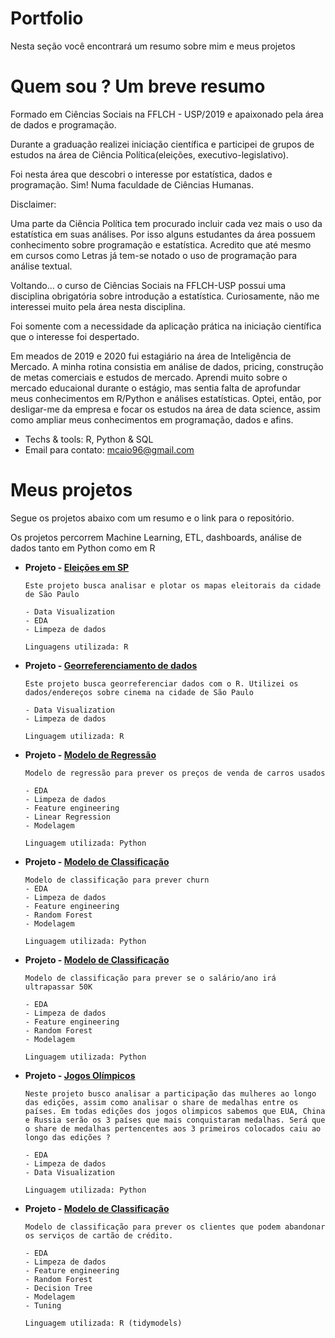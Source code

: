 # Portfolio


Nesta seção você encontrará um resumo sobre mim e meus projetos



# Quem sou ? Um breve resumo

Formado em Ciências Sociais na FFLCH - USP/2019 e apaixonado pela área de dados e programação. 

Durante a graduação realizei iniciação científica e participei de grupos de estudos na área de Ciência Política(eleições, executivo-legislativo). 

Foi nesta área que descobri o interesse por estatística, dados e programação. Sim! Numa faculdade de Ciências Humanas. 

Disclaimer: 

Uma parte da Ciência Política tem procurado incluir cada vez mais o uso da estatística em suas análises. Por isso alguns estudantes da área possuem conhecimento sobre programação e estatística. Acredito que até mesmo em cursos como Letras já tem-se notado o uso de programação para análise textual.

Voltando... o curso de Ciências Sociais na FFLCH-USP possui uma disciplina obrigatória sobre introdução a estatística. Curiosamente, não me interessei muito pela área nesta disciplina. 

Foi somente com a necessidade da aplicação prática na iniciação científica que o interesse foi despertado.

Em meados de 2019 e 2020 fui estagiário na área de Inteligência de Mercado. A minha rotina consistia em análise de dados, pricing, construção de metas comerciais e estudos de mercado. 
Aprendi muito sobre o mercado educaional durante o estágio, mas sentia falta de aprofundar meus conhecimentos em R/Python e análises estatísticas. Optei, então, por desligar-me da empresa e focar os estudos na área de data science, assim como ampliar meus conhecimentos em programação, dados e afins.



* Techs & tools: R, Python & SQL
* Email para contato: mcaio96@gmail.com

# Meus projetos

Segue os projetos abaixo com um resumo e o link para o repositório.

Os projetos percorrem Machine Learning, ETL, dashboards, análise de dados tanto em Python como em R


* **Projeto - [Eleições em SP](https://github.com/martinscaio/Elections)** 

      Este projeto busca analisar e plotar os mapas eleitorais da cidade de São Paulo
      
      - Data Visualization
      - EDA
      - Limpeza de dados
      
      Linguagens utilizada: R




* **Projeto - [Georreferenciamento de dados](https://github.com/martinscaio/cinema)** 

      Este projeto busca georreferenciar dados com o R. Utilizei os dados/endereços sobre cinema na cidade de São Paulo
      
      - Data Visualization
      - Limpeza de dados
      
      Linguagem utilizada: R
      
    
    
    
* **Projeto - [Modelo de Regressão](https://github.com/martinscaio/Linear-Regression-with-Scikit-Learn)**

      Modelo de regressão para prever os preços de venda de carros usados
      
      - EDA
      - Limpeza de dados
      - Feature engineering
      - Linear Regression
      - Modelagem
      
      Linguagem utilizada: Python
      


* **Projeto - [Modelo de Classificação](https://github.com/martinscaio/Bank-Churn-Prediction)** 
     
      Modelo de classificação para prever churn      
      - EDA
      - Limpeza de dados
      - Feature engineering
      - Random Forest
      - Modelagem
      
      Linguagem utilizada: Python
      
      
* **Projeto - [Modelo de Classificação](https://github.com/martinscaio/Predicting-Income)** 
     
      Modelo de classificação para prever se o salário/ano irá ultrapassar 50K
      
      - EDA
      - Limpeza de dados
      - Feature engineering
      - Random Forest
      - Modelagem
      
      Linguagem utilizada: Python
     

* **Projeto - [Jogos Olímpicos](https://github.com/martinscaio/Jogos-Olimpicos)** 
     
      Neste projeto busco analisar a participação das mulheres ao longo das edições, assim como analisar o share de medalhas entre os países. Em todas edições dos jogos olimpicos sabemos que EUA, China e Russia serão os 3 países que mais conquistaram medalhas. Será que o share de medalhas pertencentes aos 3 primeiros colocados caiu ao longo das edições ?
      
      - EDA
      - Limpeza de dados
      - Data Visualization
      
      Linguagem utilizada: Python


* **Projeto - [Modelo de Classificação](https://github.com/martinscaio/Predicting-Income)** 
     
      Modelo de classificação para prever os clientes que podem abandonar os serviços de cartão de crédito.
      
      - EDA
      - Limpeza de dados
      - Feature engineering
      - Random Forest
      - Decision Tree
      - Modelagem
      - Tuning
      
      Linguagem utilizada: R (tidymodels)








